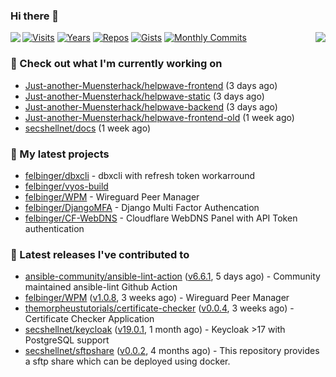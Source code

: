 ### Hi there 👋

<img align="left" src="https://github-readme-stats.vercel.app/api?username=felbinger&theme=dark">
<img align="right" src="https://github-readme-stats.vercel.app/api/top-langs/?username=felbinger&theme=dark">

[![Visits](https://badges.pufler.dev/visits/felbinger/felbinger?style=flat-square&color=black&logo=github)](https://github.com/felbinger)
[![Years](https://badges.pufler.dev/years/felbinger?style=flat-square&color=black&logo=github)](https://github.com/felbinger)
[![Repos](https://badges.pufler.dev/repos/felbinger?style=flat-square&color=black&logo=github)](https://github.com/felbinger?tab=repositories)
[![Gists](https://badges.pufler.dev/gists/felbinger?style=flat-square&color=black&logo=github)](https://gist.github.com/felbinger)
[![Monthly Commits](https://badges.pufler.dev/commits/monthly/felbinger?style=flat-square&color=black&logo=github)](https://github.com/felbinger)

### :construction_worker: Check out what I'm currently working on

- [Just-another-Muensterhack/helpwave-frontend](https://github.com/Just-another-Muensterhack/helpwave-frontend) (3 days ago)
- [Just-another-Muensterhack/helpwave-static](https://github.com/Just-another-Muensterhack/helpwave-static) (3 days ago)
- [Just-another-Muensterhack/helpwave-backend](https://github.com/Just-another-Muensterhack/helpwave-backend) (3 days ago)
- [Just-another-Muensterhack/helpwave-frontend-old](https://github.com/Just-another-Muensterhack/helpwave-frontend-old) (1 week ago)
- [secshellnet/docs](https://github.com/secshellnet/docs) (1 week ago)

### :seedling: My latest projects

- [felbinger/dbxcli](https://github.com/felbinger/dbxcli) - dbxcli with refresh token workarround
- [felbinger/vyos-build](https://github.com/felbinger/vyos-build)
- [felbinger/WPM](https://github.com/felbinger/WPM) - Wireguard Peer Manager
- [felbinger/DjangoMFA](https://github.com/felbinger/DjangoMFA) - Django Multi Factor Authencation
- [felbinger/CF-WebDNS](https://github.com/felbinger/CF-WebDNS) - Cloudflare WebDNS Panel with API Token authentication

### :telescope: Latest releases I've contributed to

- [ansible-community/ansible-lint-action](https://github.com/ansible-community/ansible-lint-action) ([v6.6.1](https://github.com/ansible-community/ansible-lint-action/releases/tag/v6.6.1), 5 days ago) - Community maintained ansible-lint Github Action
- [felbinger/WPM](https://github.com/felbinger/WPM) ([v1.0.8](https://github.com/felbinger/WPM/releases/tag/v1.0.8), 3 weeks ago) - Wireguard Peer Manager
- [themorpheustutorials/certificate-checker](https://github.com/themorpheustutorials/certificate-checker) ([v0.0.4](https://github.com/themorpheustutorials/certificate-checker/releases/tag/v0.0.4), 3 weeks ago) - Certificate Checker Application
- [secshellnet/keycloak](https://github.com/secshellnet/keycloak) ([v19.0.1](https://github.com/secshellnet/keycloak/releases/tag/v19.0.1), 1 month ago) - Keycloak &gt;17 with PostgreSQL support
- [secshellnet/sftpshare](https://github.com/secshellnet/sftpshare) ([v0.0.2](https://github.com/secshellnet/sftpshare/releases/tag/v0.0.2), 4 months ago) - This repository provides a sftp share which can be deployed using docker.
